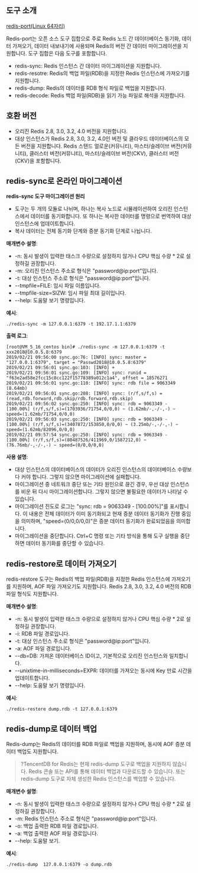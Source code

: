 
## 도구 소개
[redis-port(Linux 64자리)](https://main.qcloudimg.com/raw/a9650acb70f6f971aee9820def84c073/redis-port.tgz)

Redis-port는 오픈 소스 도구 집합으로 주로 Redis 노드 간 데이터베이스 동기화, 데이터 가져오기, 데이터 내보내기에 사용되며 Redis의 버전 간 데이터 마이그레이션을 지원합니다. 도구 집합은 다음 도구를 포함합니다.
- redis-sync: Redis 인스턴스 간 데이터 마이그레이션을 지원합니다.
- redis-resotre: Redis의 백업 파일(RDB)을 지정한 Redis 인스턴스에 가져오기를 지원합니다.
- redis-dump: Redis의 데이터를 RDB 형식 파일로 백업을 지원합니다.
- redis-decode: Redis 백업 파일(RDB)을 읽기 가능 파일로 해석을 지원합니다.

## 호환 버전
- 오리진 Redis 2.8, 3.0, 3.2, 4.0 버전을 지원합니다.
- 대상 인스턴스가 Redis 2.8, 3.0, 3.2, 4.0인 버전 및 클라우드 데이터베이스의 모든 버전을 지원합니다. Redis 스탠드 얼로운(커뮤니티), 마스터/슬레이브 버전(커뮤니티), 클러스터 버전(커뮤니티), 마스터/슬레이브 버전(CKV), 클러스터 버전(CKV)을 포함합니다.


## redis-sync로 온라인 마이그레이션
**redis-sync 도구 마이그레이션 원리**
- 도구는 두 개의 모듈로 나뉘며, 하나는 복사 노드로 시뮬레이션하여 오리진 인스턴스에서 데이터를 동기화합니다. 또 하나는 복사한 데이터를 명령으로 번역하여 대상 인스턴스에 업데이트합니다.
- 복사 데이터는 전체 동기화 단계와 증분 동기화 단계로 나뉩니다.

**매개변수 설명**:
- -n: 동시 발생이 입력한 태스크 수량으로 설정하지 않거나 CPU 핵심 수량 * 2로 설정하길 권장합니다.
- -m: 오리진 인스턴스 주소로 형식은 "password@ip:port"입니다.
- -t: 대상 인스턴스 주소로 형식은 "password@ip:port"입니다.
- --tmpfile=FILE: 임시 파일 이름입니다.
- --tmpfile-size=SIZW: 임시 파일 최대 길이입니다.
- --help: 도움말 보기 명령입니다.

**예시**:
```
./redis-sync -m 127.0.0.1:6379 -t 192.17.1.1:6379
```

**출력 로그**:

```
[root@VM_5_16_centos bin]# ./redis-sync -m 127.0.0.1:6379 -t xxx2018@10.0.5.8:6379
2019/02/21 09:56:00 sync.go:76: [INFO] sync: master = "127.0.0.1:6379", target = "Passwd2018@10.0.5.8:6379"
2019/02/21 09:56:01 sync.go:103: [INFO] +
2019/02/21 09:56:01 sync.go:109: [INFO] sync: runid = "f63e2ad58e2fcc15c8cc122f15778389a012c1a4", offset = 18576271
2019/02/21 09:56:01 sync.go:110: [INFO] sync: rdb file = 9063349 (8.64mb)
2019/02/21 09:56:01 sync.go:208: [INFO] sync: (r/f,s/f,s) = (read,rdb.forward,rdb.skip/rdb.forward,rdb.skip)
2019/02/21 09:56:02 sync.go:250: [INFO] sync: rdb = 9063349 - [100.00%] (r/f,s/f,s)=(1703936/71754,0/0,0) ~ (1.62mb/-,-/-,-) ~ speed=(1.62mb/71754,0/0,0)
2019/02/21 09:56:03 sync.go:250: [INFO] sync: rdb = 9063349 - [100.00%] (r/f,s/f,s)=(3407872/153850,0/0,0) ~ (3.25mb/-,-/-,-) ~ speed=(1.62mb/82096,0/0,0)
2019/02/21 09:57:54 sync.go:250: [INFO] sync: rdb = 9063349 - [100.00%] (r/f,s/f,s)=(80487526/411969,0/1587212,0) ~  (76.76mb/-,-/-,-) ~ speed=(0/0,0/0,0)
```

**사용 설명**:
- 대상 인스턴스의 데이터베이스의 데이터가 오리진 인스턴스의 데이터베이스 수량보다 커야 합니다. 그렇지 않으면 마이그레이션에 실패합니다.
- 마이그레이션 중 네트워크 중단 또는 기타 원인으로 끊긴 경우, 우선 대상 인스턴스를 비운 뒤 다시 마이그레이션합니다. 그렇지 않으면 불필요한 데이터가 나타날 수 있습니다.
- 마이그레이션 진도로 로그는 "sync: rdb = 9063349 - [100.00%]"를 표시합니다. 이 내용은 전체 데이터가 이미 동기화되고 현재 증분 데이터 동기화가 진행 중임을 의미하며, "speed=(0/0,0/0,0)"은 증분 데이터 동기화가 완료되었음을 의미합니다.
- 마이그레이션을 중단합니다. Ctrl+C 명령 또는 기타 방식을 통해 도구 실행을 중단하면 데이터 동기화를 중단할 수 있습니다.

## redis-restore로 데이터 가져오기
redis-restore 도구는 Redis의 백업 파일(RDB)을 지정한 Redis 인스턴스에 가져오기를 지원하며, AOF 파일 가져오기도 지원합니다. Redis 2.8, 3.0, 3.2, 4.0 버전의 RDB 파일 형식도 지원합니다.

**매개변수 설명**:
- -n: 동시 발생이 입력한 태스크 수량으로 설정하지 않거나 CPU 핵심 수량 * 2로 설정하길 권장합니다.
- -i: RDB 파일 경로입니다.
- -t: 대상 인스턴스 주소로 형식은 "password@ip:port"입니다.
- -a: AOF 파일 경로입니다.
- --db=DB: 가져온 데이터베이스 ID이고, 기본적으로 오리진 인스턴스와 일치합니다.
- --unixtime-in-milliseconds=EXPR: 데이터를 가져오는 동시에 Key 만료 시간을 업데이트합니다.
- --help: 도움말 보기 명령입니다.

**예시**:
```
./redis-restore dump.rdb -t 127.0.0.1:6379
```


## redis-dump로 데이터 백업
Redis-dump는 Redis의 데이터를 RDB 파일로 백업을 지원하며, 동시에 AOF 증분 데이터 백업도 지원합니다.
>?TencentDB for Redis는 현재 redis-dump 도구로 백업을 지원하지 않습니다. Redis 콘솔 또는 API를 통해 데이터 백업과 다운로드할 수 있습니다. 또는 redis-dump 도구로 자체 생성한 Redis 인스턴스를 백업할 수 있습니다.

**매개변수 설명**:
- -n: 동시 발생이 입력한 태스크 수량으로 설정하지 않거나 CPU 핵심 수량 * 2로 설정하길 권장합니다.
- -m: Redis 인스턴스 주소로 형식은 "password@ip:port"입니다.
- -o: 백업 출력한 RDB 파일 경로입니다.
- -a: 백업 출력한 AOF 파일 경로입니다.
- --help: 도움말 보기.

**예시**:
```
./redis-dump  127.0.0.1:6379 -o dump.rdb
```




